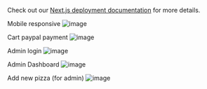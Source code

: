 
Check out our [Next.js deployment documentation](https://nextjs.org/docs/deployment) for more details.

Mobile responsive
![image](https://user-images.githubusercontent.com/53586791/217657795-6fc4497c-3b06-4a4c-9d8d-e6dcb2993c4e.png)

Cart paypal payment
![image](https://user-images.githubusercontent.com/53586791/217658418-7c922d8c-e680-4341-abeb-d0cb4ba687dd.png)

Admin login
![image](https://user-images.githubusercontent.com/53586791/217657869-71c9114d-8e82-4d8c-97ee-665c553d7584.png)

Admin Dashboard
![image](https://user-images.githubusercontent.com/53586791/217657953-9da95e55-f147-462f-815a-94db450f5729.png)

Add new pizza (for admin)
![image](https://user-images.githubusercontent.com/53586791/217657987-020e27cf-caa9-4f71-99bc-c76b9b6a8014.png)
